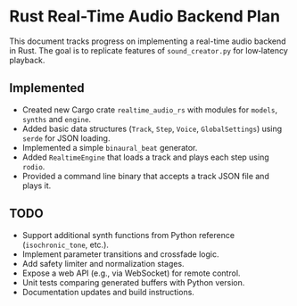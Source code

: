 # Rust Real-Time Audio Backend Plan

This document tracks progress on implementing a real-time audio backend in Rust. The goal is to replicate features of `sound_creator.py` for low‑latency playback.

## Implemented
- Created new Cargo crate `realtime_audio_rs` with modules for `models`, `synths` and `engine`.
- Added basic data structures (`Track`, `Step`, `Voice`, `GlobalSettings`) using `serde` for JSON loading.
- Implemented a simple `binaural_beat` generator.
- Added `RealtimeEngine` that loads a track and plays each step using `rodio`.
- Provided a command line binary that accepts a track JSON file and plays it.

## TODO
- Support additional synth functions from Python reference (`isochronic_tone`, etc.).
- Implement parameter transitions and crossfade logic.
- Add safety limiter and normalization stages.
- Expose a web API (e.g., via WebSocket) for remote control.
- Unit tests comparing generated buffers with Python version.
- Documentation updates and build instructions.
